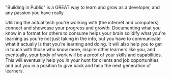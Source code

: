 "Building in Public" is a GREAT way to learn and grow as a developer, and any passion you have really. 

Utilizing the actual tech you're working with (the internet and computers) connect and showcase your progress and growth. Documenting what you know in a format for others to consume helps your brain solidify what you're learning as you're not just taking in the info, but you have to communicate what it actually is that you're learning and doing. It will also help you to get in touch with those who know more, inspire other learners like you, and eventually, your body of work will be a proof of your skills and capabilities. This will eventually help you in your hunt for clients and job opportunities and put you in a position to give back and help the next generation of learners.